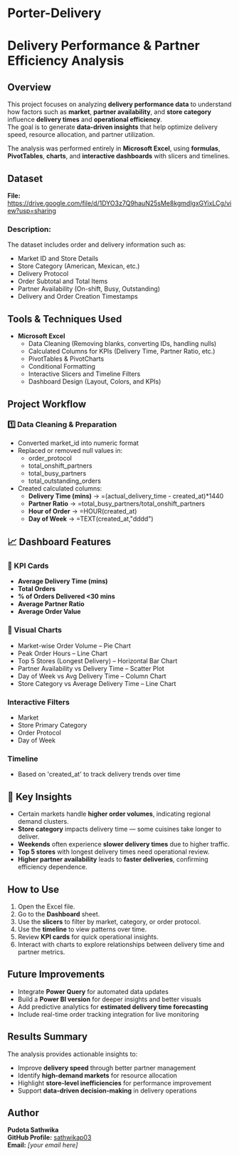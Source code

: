 # Porter-Delivery
# Delivery Performance & Partner Efficiency Analysis

## Overview
This project focuses on analyzing **delivery performance data** to understand how factors such as **market**, **partner availability**, and **store category** influence **delivery times** and **operational efficiency**.  
The goal is to generate **data-driven insights** that help optimize delivery speed, resource allocation, and partner utilization.

The analysis was performed entirely in **Microsoft Excel**, using **formulas**, **PivotTables**, **charts**, and **interactive dashboards** with slicers and timelines.

## Dataset
**File:** https://drive.google.com/file/d/1DYO3z7Q9hauN25sMe8kgmdlgxGYixLCg/view?usp=sharing 

### Description:
The dataset includes order and delivery information such as:
- Market ID and Store Details  
- Store Category (American, Mexican, etc.)  
- Delivery Protocol  
- Order Subtotal and Total Items  
- Partner Availability (On-shift, Busy, Outstanding)  
- Delivery and Order Creation Timestamps  

##  Tools & Techniques Used
- **Microsoft Excel**
  - Data Cleaning (Removing blanks, converting IDs, handling nulls)  
  - Calculated Columns for KPIs (Delivery Time, Partner Ratio, etc.)  
  - PivotTables & PivotCharts  
  - Conditional Formatting  
  - Interactive Slicers and Timeline Filters  
  - Dashboard Design (Layout, Colors, and KPIs)

##  Project Workflow

### 1️⃣ Data Cleaning & Preparation
- Converted market_id into numeric format  
- Replaced or removed null values in:
  - order_protocol
  - total_onshift_partners
  - total_busy_partners
  - total_outstanding_orders
- Created calculated columns:
  - **Delivery Time (mins)** → =(actual_delivery_time - created_at)*1440
  - **Partner Ratio** → =total_busy_partners/total_onshift_partners
  - **Hour of Order** → =HOUR(created_at)
  - **Day of Week** → =TEXT(created_at,"dddd")

## 📈 Dashboard Features

### 🔹 KPI Cards
- **Average Delivery Time (mins)**  
- **Total Orders**  
- **% of Orders Delivered <30 mins**  
- **Average Partner Ratio**  
- **Average Order Value**  

### 🔹 Visual Charts
- Market-wise Order Volume – Pie Chart
- Peak Order Hours – Line Chart 
- Top 5 Stores (Longest Delivery) – Horizontal Bar Chart
- Partner Availability vs Delivery Time – Scatter Plot
- Day of Week vs Avg Delivery Time – Column Chart 
- Store Category vs Average Delivery Time – Line Chart  

###  Interactive Filters
- Market  
- Store Primary Category  
- Order Protocol  
- Day of Week  

###  Timeline
- Based on 'created_at' to track delivery trends over time  

## 🧾 Key Insights
- Certain markets handle **higher order volumes**, indicating regional demand clusters.  
- **Store category** impacts delivery time — some cuisines take longer to deliver.    
- **Weekends** often experience **slower delivery times** due to higher traffic.  
- **Top 5 stores** with longest delivery times need operational review.  
- **Higher partner availability** leads to **faster deliveries**, confirming efficiency dependence.

##  How to Use
1. Open the Excel file.
2. Go to the **Dashboard** sheet.  
3. Use the **slicers** to filter by market, category, or order protocol.  
4. Use the **timeline** to view patterns over time.  
5. Review **KPI cards** for quick operational insights.  
6. Interact with charts to explore relationships between delivery time and partner metrics.

##  Future Improvements
- Integrate **Power Query** for automated data updates  
- Build a **Power BI version** for deeper insights and better visuals  
- Add predictive analytics for **estimated delivery time forecasting**  
- Include real-time order tracking integration for live monitoring  

##  Results Summary
The analysis provides actionable insights to:
- Improve **delivery speed** through better partner management  
- Identify **high-demand markets** for resource allocation  
- Highlight **store-level inefficiencies** for performance improvement  
- Support **data-driven decision-making** in delivery operations  

##  Author
**Pudota Sathwika**  
 **GitHub Profile:** [sathwikap03](https://github.com/sathwikap03)  
 **Email:** *[your email here]*  

